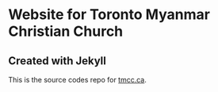 # Website for Toronto Myanmar Christian Church

## Created with Jekyll

This is the source codes repo for [tmcc.ca](http://tmcc.ca).
